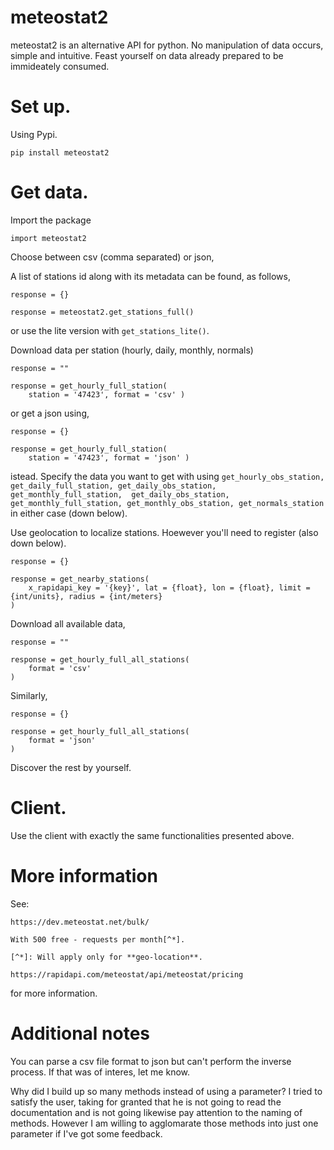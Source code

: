 # meteostat2
meteostat2 is an alternative API for python. No manipulation of data occurs, simple and intuitive. Feast yourself on data already prepared to be immideately consumed.

# Set up.
Using Pypi.

```
pip install meteostat2
```

# Get data.
Import the package

```
import meteostat2
```

Choose between csv (comma separated) or json,

A list of stations id along with its metadata can be found, as follows,

```
response = {}

response = meteostat2.get_stations_full()
```

or use the lite version with ```get_stations_lite()```.

Download data per station (hourly, daily, monthly, normals)

```
response = ""

response = get_hourly_full_station( 
    station = '47423', format = 'csv' )

```

or get a json using,

```
response = {}

response = get_hourly_full_station( 
    station = '47423', format = 'json' )

``` 

istead. Specify the data you want to get with using ```get_hourly_obs_station, get_daily_full_station, get_daily_obs_station, get_monthly_full_station,  get_daily_obs_station, get_monthly_full_station, get_monthly_obs_station, get_normals_station``` in either case (down below).

Use geolocation to localize stations. Hoewever you'll need to register (also down below).

```
response = {}

response = get_nearby_stations( 
    x_rapidapi_key = '{key}', lat = {float}, lon = {float}, limit = {int/units}, radius = {int/meters}
)
```

Download all available data,

```
response = ""

response = get_hourly_full_all_stations(
    format = 'csv'
)
```

Similarly,

```
response = {}

response = get_hourly_full_all_stations(
    format = 'json'
)
```

Discover the rest by yourself.

# Client.
Use the client with exactly the same functionalities presented above.

# More information
See:

    https://dev.meteostat.net/bulk/

    With 500 free - requests per month[^*].

    [^*]: Will apply only for **geo-location**.  

    https://rapidapi.com/meteostat/api/meteostat/pricing

for more information.

# Additional notes

You can parse a csv file format to json but can't perform the inverse process. If that was of interes, let me know.

Why did I build up so many methods instead of using a parameter? I tried to satisfy the user, taking for granted that he is not going to read the documentation and is not going likewise pay attention to the naming of methods. However I am willing to agglomarate those methods into just one parameter if I've got some feedback.